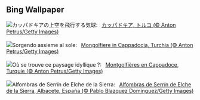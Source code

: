 ## Bing Wallpaper
![](https://www.bing.com/th?id=OHR.BalloonsTurkey_JA-JP9770662368_UHD.jpg&w=1000)カッパドキアの上空を飛行する気球:&nbsp;&ensp;[カッパドキア, トルコ (© Anton Petrus/Getty Images)](https://www.bing.com/th?id=OHR.BalloonsTurkey_JA-JP9770662368_UHD.jpg)
<br><br/>
![](https://www.bing.com/th?id=OHR.BalloonsTurkey_IT-IT6131651809_UHD.jpg&w=1000)Sorgendo assieme al sole:&nbsp;&ensp;[Mongolfiere in Cappadocia, Turchia  (© Anton Petrus/Getty Images)](https://www.bing.com/th?id=OHR.BalloonsTurkey_IT-IT6131651809_UHD.jpg)
<br><br/>
![](https://www.bing.com/th?id=OHR.BalloonsTurkey_FR-FR3103288889_UHD.jpg&w=1000)Où se trouve ce paysage idyllique ?:&nbsp;&ensp;[Montgolfières en Cappadoce, Turquie (© Anton Petrus/Getty Images)](https://www.bing.com/th?id=OHR.BalloonsTurkey_FR-FR3103288889_UHD.jpg)
<br><br/>
![](https://www.bing.com/th?id=OHR.AlfombrasElche_ES-ES1920873570_UHD.jpg&w=1000)Alfombras de Serrín de Elche de la Sierra:&nbsp;&ensp;[Alfombras de Serrín de Elche de la Sierra, Albacete, España (© Pablo Blazquez Dominguez/Getty Images)](https://www.bing.com/th?id=OHR.AlfombrasElche_ES-ES1920873570_UHD.jpg)
<br><br/>
